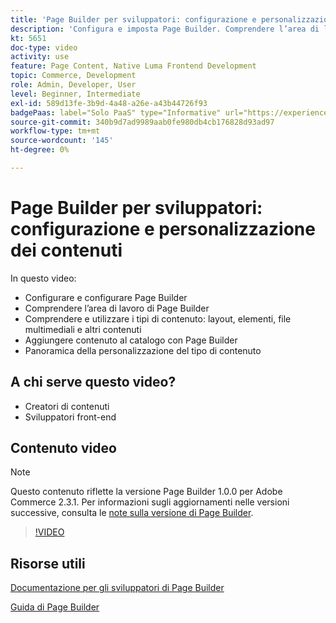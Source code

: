 ```yaml
---
title: 'Page Builder per sviluppatori: configurazione e personalizzazione dei contenuti'
description: 'Configura e imposta Page Builder​. Comprendere l’area di lavoro di Page Builder​. Comprendere e utilizzare i tipi di contenuto: layout, elementi, file multimediali e altro contenuto​. Aggiungere contenuto catalogo con Page Builder.'
kt: 5651
doc-type: video
activity: use
feature: Page Content, Native Luma Frontend Development
topic: Commerce, Development
role: Admin, Developer, User
level: Beginner, Intermediate
exl-id: 589d13fe-3b9d-4a48-a26e-a43b44726f93
badgePaas: label="Solo PaaS" type="Informative" url="https://experienceleague.adobe.com/en/docs/commerce/user-guides/product-solutions" tooltip="Applicabile solo ai progetti Adobe Commerce on Cloud (infrastruttura PaaS gestita da Adobe) e ai progetti on-premise."
source-git-commit: 340b9d7ad9989aab0fe980db4cb176828d93ad97
workflow-type: tm+mt
source-wordcount: '145'
ht-degree: 0%

---
```


# Page Builder per sviluppatori: configurazione e personalizzazione dei contenuti

In questo video:

- Configurare e configurare Page Builder&#x200B;
- Comprendere l’area di lavoro di Page Builder&#x200B;
- Comprendere e utilizzare i tipi di contenuto: layout, elementi, file multimediali e altri contenuti&#x200B;
- Aggiungere contenuto al catalogo con Page Builder
- Panoramica della personalizzazione del tipo di contenuto

## A chi serve questo video?

- Creatori di contenuti
- Sviluppatori front-end

## Contenuto video

>[!NOTE]
>
>Questo contenuto riflette la versione Page Builder 1.0.0 per Adobe Commerce 2.3.1. Per informazioni sugli aggiornamenti nelle versioni successive, consulta le [note sulla versione di Page Builder](https://experienceleague.adobe.com/docs/commerce-admin/page-builder/release-notes.html).

>[!VIDEO](https://video.tv.adobe.com/v/35710?quality=12&learn=on)

## Risorse utili

[Documentazione per gli sviluppatori di Page Builder](https://developer.adobe.com/commerce/frontend-core/page-builder/)

[Guida di Page Builder](https://experienceleague.adobe.com/docs/commerce-admin/page-builder/introduction.html)

